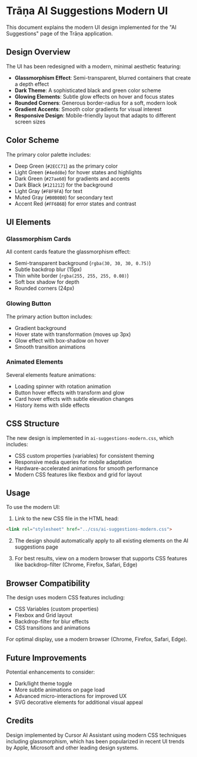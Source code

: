 # Trāṇa AI Suggestions Modern UI

This document explains the modern UI design implemented for the "AI Suggestions" page of the Trāṇa application.

## Design Overview

The UI has been redesigned with a modern, minimal aesthetic featuring:

- **Glassmorphism Effect**: Semi-transparent, blurred containers that create a depth effect
- **Dark Theme**: A sophisticated black and green color scheme
- **Glowing Elements**: Subtle glow effects on hover and focus states
- **Rounded Corners**: Generous border-radius for a soft, modern look
- **Gradient Accents**: Smooth color gradients for visual interest
- **Responsive Design**: Mobile-friendly layout that adapts to different screen sizes

## Color Scheme

The primary color palette includes:

- Deep Green (`#2ECC71`) as the primary color
- Light Green (`#4edd8e`) for hover states and highlights
- Dark Green (`#27ae60`) for gradients and accents 
- Dark Black (`#121212`) for the background
- Light Gray (`#F8F9FA`) for text
- Muted Gray (`#B0B0B0`) for secondary text
- Accent Red (`#FF6B6B`) for error states and contrast

## UI Elements

### Glassmorphism Cards

All content cards feature the glassmorphism effect:
- Semi-transparent background (`rgba(30, 30, 30, 0.75)`)
- Subtle backdrop blur (15px)
- Thin white border (`rgba(255, 255, 255, 0.08)`)
- Soft box shadow for depth
- Rounded corners (24px)

### Glowing Button

The primary action button includes:
- Gradient background
- Hover state with transformation (moves up 3px)
- Glow effect with box-shadow on hover
- Smooth transition animations

### Animated Elements

Several elements feature animations:
- Loading spinner with rotation animation
- Button hover effects with transform and glow
- Card hover effects with subtle elevation changes
- History items with slide effects

## CSS Structure

The new design is implemented in `ai-suggestions-modern.css`, which includes:

- CSS custom properties (variables) for consistent theming
- Responsive media queries for mobile adaptation
- Hardware-accelerated animations for smooth performance
- Modern CSS features like flexbox and grid for layout

## Usage

To use the modern UI:

1. Link to the new CSS file in the HTML head:
```html
<link rel="stylesheet" href="../css/ai-suggestions-modern.css">
```

2. The design should automatically apply to all existing elements on the AI suggestions page

3. For best results, view on a modern browser that supports CSS features like backdrop-filter (Chrome, Firefox, Safari, Edge)

## Browser Compatibility

The design uses modern CSS features including:
- CSS Variables (custom properties)
- Flexbox and Grid layout
- Backdrop-filter for blur effects
- CSS transitions and animations

For optimal display, use a modern browser (Chrome, Firefox, Safari, Edge).

## Future Improvements

Potential enhancements to consider:
- Dark/light theme toggle
- More subtle animations on page load
- Advanced micro-interactions for improved UX
- SVG decorative elements for additional visual appeal

## Credits

Design implemented by Cursor AI Assistant using modern CSS techniques including glassmorphism, which has been popularized in recent UI trends by Apple, Microsoft and other leading design systems. 